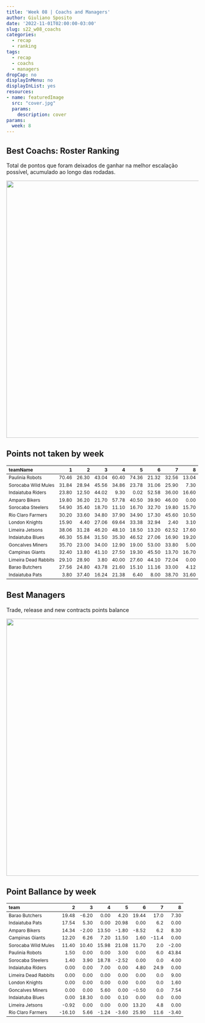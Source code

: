 ```yaml
---
title: 'Week 08 | Coachs and Managers'
author: Giuliano Sposito
date: '2022-11-01T02:00:00-03:00'
slug: s22_w08_coachs
categories:
  - recap
  - ranking
tags:
  - recap
  - coachs
  - managers
dropCap: no
displayInMenu: no
displayInList: yes
resources:
- name: featuredImage
  src: "cover.jpg"
  params:
    description: cover
params:
  week: 8
---
```

<script src="{{< blogdown/postref >}}index_files/kePrint/kePrint.js"></script>
<link href="{{< blogdown/postref >}}index_files/lightable/lightable.css" rel="stylesheet" />
<script src="{{< blogdown/postref >}}index_files/kePrint/kePrint.js"></script>
<link href="{{< blogdown/postref >}}index_files/lightable/lightable.css" rel="stylesheet" />

<!--more-->



## Best Coachs: Roster Ranking

Total de pontos que foram deixados de ganhar na melhor escalação possível, acumulado ao longo das rodadas.

<img src="{{< blogdown/postref >}}index_files/figure-html/bestCoachChart-1.png" width="672" />

## Points not taken by week

<table class="table" style="font-size: 12px; margin-left: auto; margin-right: auto;">
 <thead>
  <tr>
   <th style="text-align:left;"> teamName </th>
   <th style="text-align:right;"> 1 </th>
   <th style="text-align:right;"> 2 </th>
   <th style="text-align:right;"> 3 </th>
   <th style="text-align:right;"> 4 </th>
   <th style="text-align:right;"> 5 </th>
   <th style="text-align:right;"> 6 </th>
   <th style="text-align:right;"> 7 </th>
   <th style="text-align:right;"> 8 </th>
  </tr>
 </thead>
<tbody>
  <tr>
   <td style="text-align:left;"> Paulinia Robots </td>
   <td style="text-align:right;"> 70.46 </td>
   <td style="text-align:right;"> 26.30 </td>
   <td style="text-align:right;"> 43.04 </td>
   <td style="text-align:right;"> 60.40 </td>
   <td style="text-align:right;"> 74.36 </td>
   <td style="text-align:right;"> 21.32 </td>
   <td style="text-align:right;"> 32.56 </td>
   <td style="text-align:right;"> 13.04 </td>
  </tr>
  <tr>
   <td style="text-align:left;"> Sorocaba Wild Mules </td>
   <td style="text-align:right;"> 31.84 </td>
   <td style="text-align:right;"> 28.94 </td>
   <td style="text-align:right;"> 45.56 </td>
   <td style="text-align:right;"> 34.86 </td>
   <td style="text-align:right;"> 23.78 </td>
   <td style="text-align:right;"> 31.06 </td>
   <td style="text-align:right;"> 25.90 </td>
   <td style="text-align:right;"> 7.30 </td>
  </tr>
  <tr>
   <td style="text-align:left;"> Indaiatuba Riders </td>
   <td style="text-align:right;"> 23.80 </td>
   <td style="text-align:right;"> 12.50 </td>
   <td style="text-align:right;"> 44.02 </td>
   <td style="text-align:right;"> 9.30 </td>
   <td style="text-align:right;"> 0.02 </td>
   <td style="text-align:right;"> 52.58 </td>
   <td style="text-align:right;"> 36.00 </td>
   <td style="text-align:right;"> 16.60 </td>
  </tr>
  <tr>
   <td style="text-align:left;"> Amparo Bikers </td>
   <td style="text-align:right;"> 19.80 </td>
   <td style="text-align:right;"> 36.20 </td>
   <td style="text-align:right;"> 21.70 </td>
   <td style="text-align:right;"> 57.78 </td>
   <td style="text-align:right;"> 40.50 </td>
   <td style="text-align:right;"> 39.90 </td>
   <td style="text-align:right;"> 46.00 </td>
   <td style="text-align:right;"> 0.00 </td>
  </tr>
  <tr>
   <td style="text-align:left;"> Sorocaba Steelers </td>
   <td style="text-align:right;"> 54.90 </td>
   <td style="text-align:right;"> 35.40 </td>
   <td style="text-align:right;"> 18.70 </td>
   <td style="text-align:right;"> 11.10 </td>
   <td style="text-align:right;"> 16.70 </td>
   <td style="text-align:right;"> 32.70 </td>
   <td style="text-align:right;"> 19.80 </td>
   <td style="text-align:right;"> 15.70 </td>
  </tr>
  <tr>
   <td style="text-align:left;"> Rio Claro Farmers </td>
   <td style="text-align:right;"> 30.20 </td>
   <td style="text-align:right;"> 33.60 </td>
   <td style="text-align:right;"> 34.80 </td>
   <td style="text-align:right;"> 37.90 </td>
   <td style="text-align:right;"> 34.90 </td>
   <td style="text-align:right;"> 17.30 </td>
   <td style="text-align:right;"> 45.60 </td>
   <td style="text-align:right;"> 10.50 </td>
  </tr>
  <tr>
   <td style="text-align:left;"> London Knights </td>
   <td style="text-align:right;"> 15.90 </td>
   <td style="text-align:right;"> 4.40 </td>
   <td style="text-align:right;"> 27.06 </td>
   <td style="text-align:right;"> 69.64 </td>
   <td style="text-align:right;"> 33.38 </td>
   <td style="text-align:right;"> 32.94 </td>
   <td style="text-align:right;"> 2.40 </td>
   <td style="text-align:right;"> 3.10 </td>
  </tr>
  <tr>
   <td style="text-align:left;"> Limeira Jetsons </td>
   <td style="text-align:right;"> 38.06 </td>
   <td style="text-align:right;"> 31.28 </td>
   <td style="text-align:right;"> 46.20 </td>
   <td style="text-align:right;"> 48.10 </td>
   <td style="text-align:right;"> 18.50 </td>
   <td style="text-align:right;"> 13.20 </td>
   <td style="text-align:right;"> 62.52 </td>
   <td style="text-align:right;"> 17.60 </td>
  </tr>
  <tr>
   <td style="text-align:left;"> Indaiatuba Blues </td>
   <td style="text-align:right;"> 46.30 </td>
   <td style="text-align:right;"> 55.84 </td>
   <td style="text-align:right;"> 31.50 </td>
   <td style="text-align:right;"> 35.30 </td>
   <td style="text-align:right;"> 46.52 </td>
   <td style="text-align:right;"> 27.06 </td>
   <td style="text-align:right;"> 16.90 </td>
   <td style="text-align:right;"> 19.20 </td>
  </tr>
  <tr>
   <td style="text-align:left;"> Goncalves Miners </td>
   <td style="text-align:right;"> 35.70 </td>
   <td style="text-align:right;"> 23.00 </td>
   <td style="text-align:right;"> 34.00 </td>
   <td style="text-align:right;"> 12.90 </td>
   <td style="text-align:right;"> 19.00 </td>
   <td style="text-align:right;"> 53.00 </td>
   <td style="text-align:right;"> 33.80 </td>
   <td style="text-align:right;"> 5.00 </td>
  </tr>
  <tr>
   <td style="text-align:left;"> Campinas Giants </td>
   <td style="text-align:right;"> 32.40 </td>
   <td style="text-align:right;"> 13.80 </td>
   <td style="text-align:right;"> 41.10 </td>
   <td style="text-align:right;"> 27.50 </td>
   <td style="text-align:right;"> 19.30 </td>
   <td style="text-align:right;"> 45.50 </td>
   <td style="text-align:right;"> 13.70 </td>
   <td style="text-align:right;"> 16.70 </td>
  </tr>
  <tr>
   <td style="text-align:left;"> Limeira Dead Rabbits </td>
   <td style="text-align:right;"> 29.10 </td>
   <td style="text-align:right;"> 28.90 </td>
   <td style="text-align:right;"> 3.80 </td>
   <td style="text-align:right;"> 40.00 </td>
   <td style="text-align:right;"> 27.60 </td>
   <td style="text-align:right;"> 44.10 </td>
   <td style="text-align:right;"> 72.04 </td>
   <td style="text-align:right;"> 0.00 </td>
  </tr>
  <tr>
   <td style="text-align:left;"> Barao Butchers </td>
   <td style="text-align:right;"> 27.56 </td>
   <td style="text-align:right;"> 24.80 </td>
   <td style="text-align:right;"> 43.78 </td>
   <td style="text-align:right;"> 21.60 </td>
   <td style="text-align:right;"> 15.10 </td>
   <td style="text-align:right;"> 11.16 </td>
   <td style="text-align:right;"> 33.00 </td>
   <td style="text-align:right;"> 4.12 </td>
  </tr>
  <tr>
   <td style="text-align:left;"> Indaiatuba Pats </td>
   <td style="text-align:right;"> 3.80 </td>
   <td style="text-align:right;"> 37.40 </td>
   <td style="text-align:right;"> 16.24 </td>
   <td style="text-align:right;"> 21.38 </td>
   <td style="text-align:right;"> 6.40 </td>
   <td style="text-align:right;"> 8.00 </td>
   <td style="text-align:right;"> 38.70 </td>
   <td style="text-align:right;"> 31.60 </td>
  </tr>
</tbody>
</table>

## Best Managers

Trade, release and new contracts points balance

<img src="{{< blogdown/postref >}}index_files/figure-html/bestManagerChart-1.png" width="672" />


## Point Ballance by week

<table class="table" style="font-size: 12px; margin-left: auto; margin-right: auto;">
 <thead>
  <tr>
   <th style="text-align:left;"> team </th>
   <th style="text-align:right;"> 2 </th>
   <th style="text-align:right;"> 3 </th>
   <th style="text-align:right;"> 4 </th>
   <th style="text-align:right;"> 5 </th>
   <th style="text-align:right;"> 6 </th>
   <th style="text-align:right;"> 7 </th>
   <th style="text-align:right;"> 8 </th>
  </tr>
 </thead>
<tbody>
  <tr>
   <td style="text-align:left;"> Barao Butchers </td>
   <td style="text-align:right;"> 19.48 </td>
   <td style="text-align:right;"> -6.20 </td>
   <td style="text-align:right;"> 0.00 </td>
   <td style="text-align:right;"> 4.20 </td>
   <td style="text-align:right;"> 19.44 </td>
   <td style="text-align:right;"> 17.0 </td>
   <td style="text-align:right;"> 7.30 </td>
  </tr>
  <tr>
   <td style="text-align:left;"> Indaiatuba Pats </td>
   <td style="text-align:right;"> 17.54 </td>
   <td style="text-align:right;"> 5.30 </td>
   <td style="text-align:right;"> 0.00 </td>
   <td style="text-align:right;"> 20.98 </td>
   <td style="text-align:right;"> 0.00 </td>
   <td style="text-align:right;"> 6.2 </td>
   <td style="text-align:right;"> 0.00 </td>
  </tr>
  <tr>
   <td style="text-align:left;"> Amparo Bikers </td>
   <td style="text-align:right;"> 14.34 </td>
   <td style="text-align:right;"> -2.00 </td>
   <td style="text-align:right;"> 13.50 </td>
   <td style="text-align:right;"> -1.80 </td>
   <td style="text-align:right;"> -8.52 </td>
   <td style="text-align:right;"> 6.2 </td>
   <td style="text-align:right;"> 8.30 </td>
  </tr>
  <tr>
   <td style="text-align:left;"> Campinas Giants </td>
   <td style="text-align:right;"> 12.20 </td>
   <td style="text-align:right;"> 6.26 </td>
   <td style="text-align:right;"> 7.20 </td>
   <td style="text-align:right;"> 11.50 </td>
   <td style="text-align:right;"> 1.60 </td>
   <td style="text-align:right;"> -11.4 </td>
   <td style="text-align:right;"> 0.00 </td>
  </tr>
  <tr>
   <td style="text-align:left;"> Sorocaba Wild Mules </td>
   <td style="text-align:right;"> 11.40 </td>
   <td style="text-align:right;"> 10.40 </td>
   <td style="text-align:right;"> 15.98 </td>
   <td style="text-align:right;"> 21.08 </td>
   <td style="text-align:right;"> 11.70 </td>
   <td style="text-align:right;"> 2.0 </td>
   <td style="text-align:right;"> -2.00 </td>
  </tr>
  <tr>
   <td style="text-align:left;"> Paulinia Robots </td>
   <td style="text-align:right;"> 1.50 </td>
   <td style="text-align:right;"> 0.00 </td>
   <td style="text-align:right;"> 0.00 </td>
   <td style="text-align:right;"> 3.00 </td>
   <td style="text-align:right;"> 0.00 </td>
   <td style="text-align:right;"> 6.0 </td>
   <td style="text-align:right;"> 43.84 </td>
  </tr>
  <tr>
   <td style="text-align:left;"> Sorocaba Steelers </td>
   <td style="text-align:right;"> 1.40 </td>
   <td style="text-align:right;"> 3.90 </td>
   <td style="text-align:right;"> 18.78 </td>
   <td style="text-align:right;"> -2.52 </td>
   <td style="text-align:right;"> 0.00 </td>
   <td style="text-align:right;"> 0.0 </td>
   <td style="text-align:right;"> 4.00 </td>
  </tr>
  <tr>
   <td style="text-align:left;"> Indaiatuba Riders </td>
   <td style="text-align:right;"> 0.00 </td>
   <td style="text-align:right;"> 0.00 </td>
   <td style="text-align:right;"> 7.00 </td>
   <td style="text-align:right;"> 0.00 </td>
   <td style="text-align:right;"> 4.80 </td>
   <td style="text-align:right;"> 24.9 </td>
   <td style="text-align:right;"> 0.00 </td>
  </tr>
  <tr>
   <td style="text-align:left;"> Limeira Dead Rabbits </td>
   <td style="text-align:right;"> 0.00 </td>
   <td style="text-align:right;"> 0.00 </td>
   <td style="text-align:right;"> 0.00 </td>
   <td style="text-align:right;"> 0.00 </td>
   <td style="text-align:right;"> 0.00 </td>
   <td style="text-align:right;"> 0.0 </td>
   <td style="text-align:right;"> 9.00 </td>
  </tr>
  <tr>
   <td style="text-align:left;"> London Knights </td>
   <td style="text-align:right;"> 0.00 </td>
   <td style="text-align:right;"> 0.00 </td>
   <td style="text-align:right;"> 0.00 </td>
   <td style="text-align:right;"> 0.00 </td>
   <td style="text-align:right;"> 0.00 </td>
   <td style="text-align:right;"> 0.0 </td>
   <td style="text-align:right;"> 1.60 </td>
  </tr>
  <tr>
   <td style="text-align:left;"> Goncalves Miners </td>
   <td style="text-align:right;"> 0.00 </td>
   <td style="text-align:right;"> 0.00 </td>
   <td style="text-align:right;"> 5.60 </td>
   <td style="text-align:right;"> 0.00 </td>
   <td style="text-align:right;"> -0.50 </td>
   <td style="text-align:right;"> 0.0 </td>
   <td style="text-align:right;"> 7.54 </td>
  </tr>
  <tr>
   <td style="text-align:left;"> Indaiatuba Blues </td>
   <td style="text-align:right;"> 0.00 </td>
   <td style="text-align:right;"> 18.30 </td>
   <td style="text-align:right;"> 0.00 </td>
   <td style="text-align:right;"> 0.10 </td>
   <td style="text-align:right;"> 0.00 </td>
   <td style="text-align:right;"> 0.0 </td>
   <td style="text-align:right;"> 0.00 </td>
  </tr>
  <tr>
   <td style="text-align:left;"> Limeira Jetsons </td>
   <td style="text-align:right;"> -0.92 </td>
   <td style="text-align:right;"> 0.00 </td>
   <td style="text-align:right;"> 0.00 </td>
   <td style="text-align:right;"> 0.00 </td>
   <td style="text-align:right;"> 13.20 </td>
   <td style="text-align:right;"> 4.8 </td>
   <td style="text-align:right;"> 0.00 </td>
  </tr>
  <tr>
   <td style="text-align:left;"> Rio Claro Farmers </td>
   <td style="text-align:right;"> -16.10 </td>
   <td style="text-align:right;"> 5.66 </td>
   <td style="text-align:right;"> -1.24 </td>
   <td style="text-align:right;"> -3.60 </td>
   <td style="text-align:right;"> 25.90 </td>
   <td style="text-align:right;"> 11.6 </td>
   <td style="text-align:right;"> -3.40 </td>
  </tr>
</tbody>
</table>
